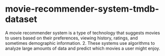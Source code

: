 # movie-recommender-system-tmdb-dataset
A movie recommender system is a type of technology that suggests movies to users based on their preferences, viewing history, ratings, and sometimes demographic information.  2.  These systems use algorithms to analyze large amounts of data and predict which movies a user might enjoy.
